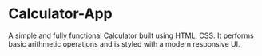 # Calculator-App
A simple and fully functional Calculator built using HTML, CSS. It performs basic arithmetic operations and is styled with a modern responsive UI.
